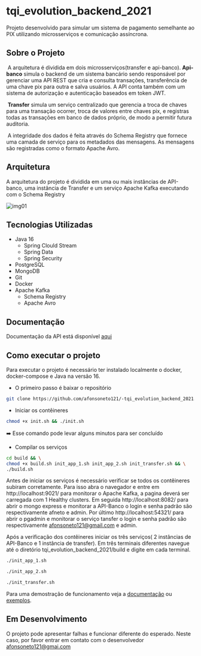 # tqi_evolution_backend_2021
Projeto desenvolvido para simular um sistema de pagamento semelhante ao PIX utilizando microsserviços e comunicação assíncrona. 

## Sobre o Projeto

​	A arquitetura é dividida em dois microsserviços(transfer e api-banco). **Api-banco** simula o backend de um sistema bancário sendo responsável por gerenciar uma API REST que cria e consulta transações, transferência de uma chave pix para outra e salva usuários. A API conta também com um sistema de autorização e autenticação baseados em token JWT.

​	**Transfer** simula um serviço centralizado que gerencia a troca de chaves para uma transação ocorrer, troca de valores entre chaves pix, e registras todas as transações em banco de dados próprio, de modo a permitir futura auditoria.

​	A integridade dos dados é feita através  do Schema Registry que fornece uma camada de serviço para os metadados das mensagens. As mensagens são registradas como o formato Apache Avro. 

## Arquitetura 

A arquitetura do projeto é dividida em uma ou mais instâncias de API-banco, uma instância de Transfer e um serviço Apache Kafka executando com o Schema Registry

![img01](https://media.discordapp.net/attachments/928309890420736074/928317804686479370/Diagrama_em_branco_1.png?width=960&height=416)


## Tecnologias Utilizadas

* Java 16
  * Spring Clould Stream
  * Spring Data
  * Spring Security
* PostgreSQL
* MongoDB
* Git
* Docker
* Apache Kafka
  - Schema Registry
  - Apache Avro

## Documentação

Documentação da API está disponível [aqui](https://github.com/afonsoneto121/-tqi_evolution_backend_2021/blob/main/DOCUMENTATION.md)

## Como executar o projeto

 Para executar o projeto é necessário ter instalado localmente o docker, docker-compose e Java na versão 16. 

* O primeiro passo é baixar o repositório 

 ```sh
 git clone https://github.com/afonsoneto121/-tqi_evolution_backend_2021.git
 ```

* Iniciar os contêineres

```sh
chmod +x init.sh && ./init.sh
```

:arrow_right: Esse comando pode levar alguns minutos para ser concluído

* Compilar os serviços

```sh
cd build && \
chmod +x build.sh init_app_1.sh init_app_2.sh init_transfer.sh && \
./build.sh
```

Antes de iniciar os serviços é necessário verificar se todos os contêineres subiram corretamente. Para isso abra o navegador e entre em  http://localhost:9021/ para monitorar o Apache Kafka, a pagina deverá ser carregada com 1 Healthy clusters. Em seguida http://localhost:8082/ para abrir o mongo express e monitorar a API-Banco o login e senha padrão são respectivamente afneto e admin. Por último http://localhost:54321/ para abrir o pgadmin e monitorar o serviço tansfer o login e senha padrão são respectivamente afonsoneto121@gmail.com e admin.

Após a verificação dos contêineres iniciar os três serviços( 2 instâncias de API-Banco e 1 instância de transfer). Em três terminais diferentes navegue até o diretório tqi_evolution_backend_2021/build e digite em cada terminal.

```sh
./init_app_1.sh
```

```sh
./init_app_2.sh
```

```sh
./init_transfer.sh
```

Para uma demostração de funcionamento veja a [documentação](https://github.com/afonsoneto121/-tqi_evolution_backend_2021/blob/main/DOCUMENTATION.md) ou [exemplos](https://github.com/afonsoneto121/-tqi_evolution_backend_2021/blob/main/EXAMPLE.md).

## Em Desenvolvimento

O projeto pode apresentar falhas e funcionar diferente do esperado. Neste caso, por favor entrar em contato com o desenvolvedor afonsoneto121@gmai.com

